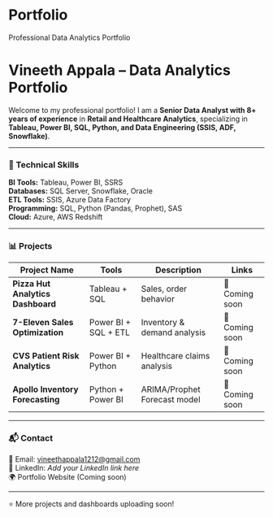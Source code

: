 # Portfolio
Professional Data Analytics Portfolio
# Vineeth Appala – Data Analytics Portfolio

Welcome to my professional portfolio! I am a **Senior Data Analyst with 8+ years of experience** in **Retail and Healthcare Analytics**, specializing in **Tableau, Power BI, SQL, Python, and Data Engineering (SSIS, ADF, Snowflake)**.

---

### 🔧 Technical Skills
**BI Tools:** Tableau, Power BI, SSRS  
**Databases:** SQL Server, Snowflake, Oracle  
**ETL Tools:** SSIS, Azure Data Factory  
**Programming:** SQL, Python (Pandas, Prophet), SAS  
**Cloud:** Azure, AWS Redshift  

---

### 📊 Projects
| Project Name | Tools | Description | Links |
|---------------|--------|-------------|--------|
| **Pizza Hut Analytics Dashboard** | Tableau + SQL | Sales, order behavior | 🔗 Coming soon |
| **7-Eleven Sales Optimization** | Power BI + SQL + ETL | Inventory & demand analysis | 🔗 Coming soon |
| **CVS Patient Risk Analytics** | Power BI + Python | Healthcare claims analysis | 🔗 Coming soon |
| **Apollo Inventory Forecasting** | Python + Power BI | ARIMA/Prophet Forecast model | 🔗 Coming soon |

---

### 📬 Contact
📧 Email: vineethappala1212@gmail.com  
🔗 LinkedIn: *Add your LinkedIn link here*  
🌍 Portfolio Website (Coming soon)

---
⭐ More projects and dashboards uploading soon!

